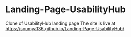 # Landing-Page-UsabilityHub
Clone of UsabilityHub landing page
The site is live at https://soumya136.github.io/Landing-Page-UsabilityHub/
